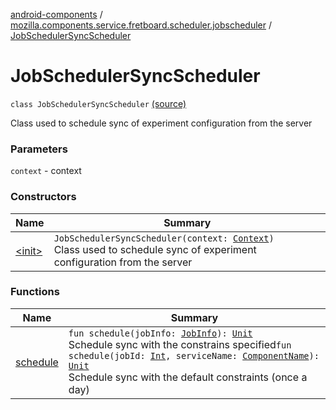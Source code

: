 [android-components](../../index.md) / [mozilla.components.service.fretboard.scheduler.jobscheduler](../index.md) / [JobSchedulerSyncScheduler](./index.md)

# JobSchedulerSyncScheduler

`class JobSchedulerSyncScheduler` [(source)](https://github.com/mozilla-mobile/android-components/blob/master/components/service/fretboard/src/main/java/mozilla/components/service/fretboard/scheduler/jobscheduler/JobSchedulerSyncScheduler.kt#L19)

Class used to schedule sync of experiment
configuration from the server

### Parameters

`context` - context

### Constructors

| Name | Summary |
|---|---|
| [&lt;init&gt;](-init-.md) | `JobSchedulerSyncScheduler(context: `[`Context`](https://developer.android.com/reference/android/content/Context.html)`)`<br>Class used to schedule sync of experiment configuration from the server |

### Functions

| Name | Summary |
|---|---|
| [schedule](schedule.md) | `fun schedule(jobInfo: `[`JobInfo`](https://developer.android.com/reference/android/app/job/JobInfo.html)`): `[`Unit`](https://kotlinlang.org/api/latest/jvm/stdlib/kotlin/-unit/index.html)<br>Schedule sync with the constrains specified`fun schedule(jobId: `[`Int`](https://kotlinlang.org/api/latest/jvm/stdlib/kotlin/-int/index.html)`, serviceName: `[`ComponentName`](https://developer.android.com/reference/android/content/ComponentName.html)`): `[`Unit`](https://kotlinlang.org/api/latest/jvm/stdlib/kotlin/-unit/index.html)<br>Schedule sync with the default constraints (once a day) |
